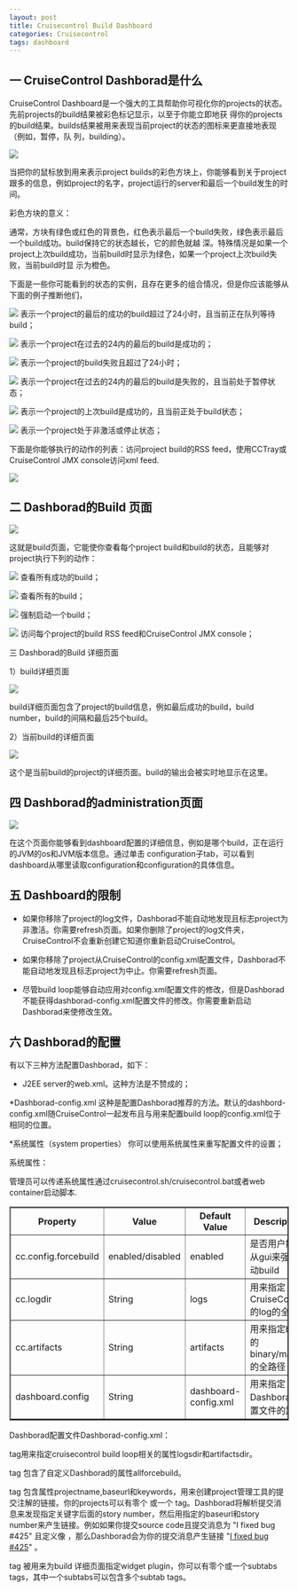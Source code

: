 ```yaml
---
layout: post
title: Cruisecontrol Build Dashboard
categories: Cruisecontrol
tags: dashboard
---
```


## 一 CruiseControl Dashborad是什么

CruiseControl Dashboard是一个强大的工具帮助你可视化你的projects的状态。先前projects的build结果被彩色标记显示，以至于你能立即地获 得你的projects的build结果。builds结果被用来表现当前project的状态的图标来更直接地表现（例如，暂停，队 列，building）。

<img src="/media/img/cruisecontrol-dashboard-1.jpg">

当把你的鼠标放到用来表示project builds的彩色方块上，你能够看到关于project跟多的信息，例如project的名字，project运行的server和最后一个build发生的时间。

彩色方块的意义：

通常，方块有绿色或红色的背景色，红色表示最后一个build失败，绿色表示最后一个build成功。build保持它的状态越长，它的颜色就越 深。特殊情况是如果一个project上次build成功，当前build时显示为绿色，如果一个project上次build失败，当前build时显 示为橙色。

下面是一些你可能看到的状态的实例，且存在更多的组合情况，但是你应该能够从下面的例子推断他们，

<img src="/media/img/cruisecontrol-icon-1.jpg"> 表示一个project的最后的成功的build超过了24小时，且当前正在队列等待build；

<img src="/media/img/cruisecontrol-icon-2.jpg"> 表示一个project在过去的24内的最后的build是成功的；

<img src="/media/img/cruisecontrol-icon-3.jpg"> 表示一个project的build失败且超过了24小时；

<img src="/media/img/cruisecontrol-icon-4.jpg"> 表示一个project在过去的24内的最后的build是失败的，且当前处于暂停状态；

<img src="/media/img/cruisecontrol-icon-5.jpg"> 表示一个project的上次build是成功的，且当前正处于build状态；

<img src="/media/img/cruisecontrol-icon-6.jpg"> 表示一个project处于非激活或停止状态；

下面是你能够执行的动作的列表：访问project build的RSS feed，使用CCTray或CruiseControl JMX console访问xml feed.

<img src="/media/img/cruisecontrol-dashboard-2.jpg">

## 二 Dashborad的Build 页面

<img src="/media/img/cruisecontrol-dashboard-3.jpg">

这就是build页面，它能使你查看每个project build和build的状态，且能够对project执行下列的动作：

<img src="/media/img/cruisecontrol-icon-7.jpg"> 查看所有成功的build；

<img src="/media/img/cruisecontrol-icon-8.jpg"> 查看所有的build；

<img src="/media/img/cruisecontrol-icon-9.jpg"> 强制启动一个build；

<img src="/media/img/cruisecontrol-icon-10.jpg"> 访问每个project的build RSS feed和CruiseControl JMX console；

三 Dashborad的Build 详细页面

1）build详细页面

<img src="/media/img/cruisecontrol-dashboard-4.jpg">

build详细页面包含了project的build信息，例如最后成功的build，build number，build的间隔和最后25个build。

2）当前build的详细页面

<img src="/media/img/cruisecontrol-dashboard-5.jpg">

这个是当前build的project的详细页面。build的输出会被实时地显示在这里。

## 四 Dashborad的administration页面

<img src="/media/img/cruisecontrol-dashboard-6.jpg">

在这个页面你能够看到dashboard配置的详细信息，例如是哪个build，正在运行的JVM的os和JVM版本信息。通过单击 configuration子tab，可以看到dashboard从哪里读取configuration和configuration的具体信息。

## 五 Dashboard的限制

* 如果你移除了project的log文件，Dashborad不能自动地发现且标志project为非激活。你需要refresh页面。如果你删除了project的log文件夹，CruiseControl不会重新创建它知道你重新启动CruiseControl。

* 如果你移除了project从CruiseControl的config.xml配置文件，Dashborad不能自动地发现且标志project为中止。你需要refresh页面。

* 尽管build loop能够自动应用对config.xml配置文件的修改，但是Dashborad不能获得dashborad-config.xml配置文件的修改。你需要重新启动Dashborad来使修改生效。

## 六 Dashborad的配置

有以下三种方法配置Dashborad，如下：

* J2EE server的web.xml。这种方法是不赞成的；

*Dashborad-config.xml 这种是配置Dashborad推荐的方法。默认的dashbord-config.xml随CruiseControl一起发布且与用来配置build loop的config.xml位于相同的位置。

*系统属性（system properties） 你可以使用系统属性来重写配置文件的设置；

系统属性：

管理员可以传递系统属性通过cruisecontrol.sh/cruisecontrol.bat或者web container启动脚本.

<table cellspacing="0" cellpadding="0" border="2">
<thead>
<tr>
<th>Property</th>
<th>Value</th>
<th>Default Value</th>
<th>Description</th>
</tr>
</thead>
<tbody>
<tr>
<td>cc.config.forcebuild</td>
<td>enabled/disabled</td>
<td>enabled</td>
<td>是否用户能够从gui来强制启动build</td>
</tr>
<tr>
<td>cc.logdir</td>
<td>String</td>
<td>logs</td>
<td>用来指定CruiseControl的log的全目录</td>
</tr>
<tr>
<td>cc.artifacts</td>
<td>String</td>
<td>artifacts</td>
<td style="height: 18px;">用来指定build的binary/master的全路径</td>
</tr>
<tr>
<td>dashboard.config</td>
<td>String</td>
<td>dashboard-config.xml</td>
<td style="width: 623px; height: 23px;">用来指定Dashborad配置文件的路径</td>
</tr>
</tbody>
</table>

Dashborad配置文件Dashborad-config.xml：　　

<buildloop> tag用来指定cruisecontrol build loop相关的属性logsdir和artifactsdir。

<features> tag 包含了自定义Dashborad的属性allforcebuild。

<trackingtool> tag 包含属性projectname,baseurl和keywords，用来创建project管理工具的提交注解的链接。你的projects可以有零个 或一个<trackingtool> tag。Dashborad将解析提交消息来发现指定关键字后面的story number，然后用指定的baseurl和story number来产生链接。例如如果你提交source code且提交消息为 "I fixed bug #425" 且定义<trackingtool>像 <trackingtool projectname="cc" baseurl="http://mingle05/projects/ccee/cards/" keywords="#,build"/>，那么Dashborad会为你的提交消息产生链接 "<a href=http://mingle05/projects/ccee/cards/425>I fixed bug #425</a>"  。

<subtabs> tag 被用来为build 详细页面指定widget plugin，你可以有零个或一个subtabs tags，其中一个subtabs可以包含多个subtab tags。 